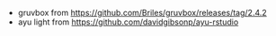 - gruvbox from https://github.com/Briles/gruvbox/releases/tag/2.4.2
- ayu light from https://github.com/davidgibsonp/ayu-rstudio